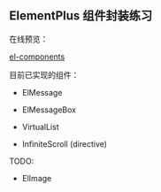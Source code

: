 ## ElementPlus 组件封装练习

在线预览：

[el-components](https://el-components.vercel.app/)

目前已实现的组件：

* ElMessage

* ElMessageBox

* VirtualList

* InfiniteScroll (directive)

TODO:

* ElImage